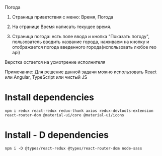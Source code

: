 Погода
1. Страница приветствия с меню: Время, Погода

2. На странице Время написать текущее время.

3. Страница погода: есть поле ввода и кнопка "Показать погоду", пользователь вводить название города, наживаем на кнопку и отображается погода введенного города(использовать любое гео api)

Верстка остается на усмотрение исполнителя

Примечание: Для решение данной задачи можно использовать React или Angular, TypeScript или чистый JS


# Install dependencies
```
npm i redux react-redux redux-thunk axios redux-devtools-extension react-router-dom @material-ui/core @material-ui/icons
```

# Install - D dependencies
```
npm i -D @types/react-redux @types/react-router-dom node-sass
```